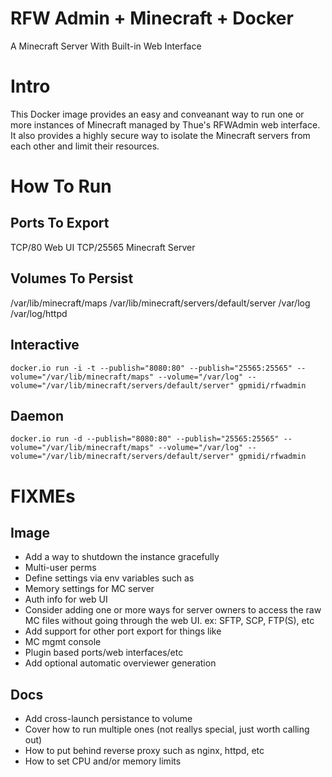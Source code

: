 RFW Admin + Minecraft + Docker
==============================
A Minecraft Server With Built-in Web Interface

Intro
=====
This Docker image provides an easy and conveanant way to run one or more
instances of Minecraft managed by Thue's RFWAdmin web interface. It also
provides a highly secure way to isolate the Minecraft servers from each other
and limit their resources.


How To Run
=========

Ports To Export
---------------
TCP/80          Web UI
TCP/25565       Minecraft Server

Volumes To Persist
------------------
/var/lib/minecraft/maps
/var/lib/minecraft/servers/default/server
/var/log
/var/log/httpd

Interactive
-----------
```
docker.io run -i -t --publish="8080:80" --publish="25565:25565" --volume="/var/lib/minecraft/maps" --volume="/var/log" --volume="/var/lib/minecraft/servers/default/server" gpmidi/rfwadmin
```

Daemon
-----------
```
docker.io run -d --publish="8080:80" --publish="25565:25565" --volume="/var/lib/minecraft/maps" --volume="/var/log" --volume="/var/lib/minecraft/servers/default/server" gpmidi/rfwadmin
```


FIXMEs
======

Image
-----
 * Add a way to shutdown the instance gracefully
 * Multi-user perms
 * Define settings via env variables such as
  * Memory settings for MC server
  * Auth info for web UI
 * Consider adding one or more ways for server owners to access the raw MC files
 without going through the web UI. ex: SFTP, SCP, FTP(S), etc
 * Add support for other port export for things like
  * MC mgmt console
  * Plugin based ports/web interfaces/etc
 * Add optional automatic overviewer generation

Docs
----
 * Add cross-launch persistance to volume
 * Cover how to run multiple ones (not reallys special, just worth calling out)
 * How to put behind reverse proxy such as nginx, httpd, etc
 * How to set CPU and/or memory limits
